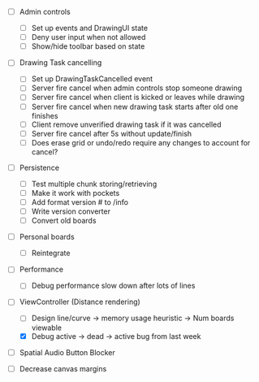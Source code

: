 - [ ] Admin controls
	- [ ] Set up events and DrawingUI state
	- [ ] Deny user input when not allowed
	- [ ] Show/hide toolbar based on state

- [ ] Drawing Task cancelling
	- [ ] Set up DrawingTaskCancelled event
	- [ ] Server fire cancel when admin controls stop someone drawing
	- [ ] Server fire cancel when client is kicked or leaves while drawing
	- [ ] Server fire cancel when new drawing task starts after old one finishes
	- [ ] Client remove unverified drawing task if it was cancelled
	- [ ] Server fire cancel after 5s without update/finish
	- [ ] Does erase grid or undo/redo require any changes to account for cancel?

- [ ] Persistence
	- [ ] Test multiple chunk storing/retrieving
	- [ ] Make it work with pockets
	- [ ] Add format version # to /info
	- [ ] Write version converter
	- [ ] Convert old boards

- [ ] Personal boards
	- [ ] Reintegrate

- [ ] Performance
	- [ ] Debug performance slow down after lots of lines

- [ ] ViewController (Distance rendering)
	- [ ] Design line/curve -> memory usage heuristic -> Num boards viewable
	- [x] Debug active -> dead -> active bug from last week

- [ ] Spatial Audio Button Blocker

- [ ] Decrease canvas margins